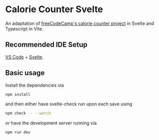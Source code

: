 # Calorie Counter Svelte

An adaptation of [freeCodeCamp's calorie counter project](https://www.freecodecamp.org/learn/javascript-algorithms-and-data-structures-v8/learn-form-validation-by-building-a-calorie-counter/step-1) in Svelte and Typescript in Vite.

## Recommended IDE Setup

[VS Code](https://code.visualstudio.com/) + [Svelte](https://marketplace.visualstudio.com/items?itemName=svelte.svelte-vscode).

## Basic usage

Install the dependencies via

```bash
npm install
```

and then either have svelte-check run upon each save using

```bash
npm check -- --watch
```

or have the development server running via

```bash
npm run dev
```
